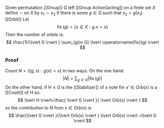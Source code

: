 Given permutation [[Group]] $G$ left [[Group Action|acting]] on a finite set $X$
define $\sim$ on $X$ by $x_{1}\sim x_{2}$ if there is some $g\in G$ 
such that $x_{2}=g(x_{1})$
[[Orbit]]
Let
$$
\operatorname{fix}(g) = \{ x\in X : g.x = x \}
$$
Then the number of orbits is:
$$
\frac{1}{\lvert G \rvert } \sum_{g\in G} \lvert \operatorname{fix}(g) \rvert 
$$
### Proof
Count $N=\{ (g,x): g(x)=x \}$ in two ways.
On the one hand:
$$
\lvert N \rvert =\sum_{g\in G} \lvert \operatorname{fix}(g) \rvert 
$$
On the other hand, if $H\leq G$ is the [[Stabilizer]] of $x$ 
note for $x'\in Orb(x)$ is a [[Coset]] of $H$ so:
$$
\lvert H \rvert=\frac{ \lvert G \rvert }{ \lvert Orb(x) \rvert }
$$
so the contribution to $N$ from $x\in Orb(x)$ is
$$
\frac{\lvert G \rvert }{\lvert Orb(x) \rvert } \lvert Orb(x) \rvert =\lvert G \rvert 
$$


